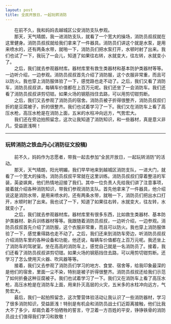 ```yaml
---
layout: post
title: 全民开放日，一起玩转消防
---
```



　　在前不久，我和妈妈去越城区公安消防支队参观。  
　　那天，天气晴朗，我一进消防支队，就看了一个宽大的操场，消防员叔叔就在这里健身。消防员叔叔就给我们拿来了一件器具。消防员们讲这个就是水泵，是用来喷水的，还有两条水带，就啪一下，消防员们把水泵打开，水顿时射了出来。我们也试了一下，我玩了一会儿，知道了如果往右转，水就变大，往左转，水就变小了。  
　　之后，我们就去参观器材库。器材库里有救生类器材和基本防护类器材等等。一边听介绍，一边参观。消防员叔叔首先介绍了消防服，这个衣服非常重，而且可以防火。我也穿上消防服体验了一下，感觉路也走不动了。之后，我们又看了消防车，消防员叔叔讲，每辆车价值都在上百万元呢。我们还坐了一会消防车。我们还看了消防员叔叔讲剪切钳。如果火场的钢筋挡住去路，可以用剪切钳剪断。  
　　之后，我们又去参观了消防员的宿舍。消防员被子折得很整齐，消防员叔叔们折的是豆腐被子，折的很整齐。我们也试着学习了一下。我们又在消防车上看了高压水枪，高压水枪是在消防上面，五米的水柱冲向远方，气势宏大。  
　　我们还在旁边拍照留念，这次让我知道了消防知识，和一些器材，真是意义非凡，受益匪浅啊！  


***
### 玩转消防之铁血丹心(消防征文投稿)  
　　前不久，妈妈作为志愿者，带我一起去参加“全民开放日，一起玩转消防”的活动。  
　　那天，天气晴朗，阳光明媚，我们早早地来到越城区消防支队，一进大门，就看了一个宽大的操场，消防员叔叔平常就在这里训练。消防员叔叔们穿着整洁的军装，英姿飒爽，他们热情地迎接了我们。其中一位负责人先给我们讲了注意事项，接着就介绍各种消防知识，带我们参观消防支队。首先他拿来了一件器具，他介绍说这是消防水带，是用来喷水的，还有两条水带，就啪一下，消防员们把出水口打开，水顿时射了出来。我也试了一下，知道了如果往右转，水就变大，往左转，水就变小了。  
　　之后，我们就去参观器材库。器材库里有很多东西，比如救生类器材、基本防护类器材、新兵训练器材等等。我跟随着消防员叔叔，一边听介绍，一边参观。消防员叔叔首先介绍了消防服，这个衣服非常重，而且可以防火。我也穿上消防服体验了一下，感觉重得路也走不动了。之后，我们还来到消防车旁边，听消防员叔叔介绍消防车里的各种设备和功能，他还说，每辆车价值都在上百万元呢。我还坐上了消防车的驾驶室。坐在高高的消防车上，感觉自己就是一名消防员了。接着，我们还看了消防员叔叔讲剪切钳。如果火场的钢筋挡住去路，可以用剪切钳剪断。还学习了怎么使用灭火器、吹风器等等。  
　　接着，我们又去参观了消防员们学习的地方、食堂、宿舍等，给我印象最深的是他们的宿舍，里面一尘不染，特别是被子折得很整齐。消防员叔叔还给我们示范了如何折叠这种豆腐被子。我们也试着学习了一下。我们又在消防车上看了高压水枪，高压水枪是在消防车上面，用来扑灭高层的火灾，五米多的水柱冲向远方，气势宏大。  
　　最后，我们一起拍照留念，这次警营体验活动让我认识了一些消防器材，学习了很多消防知识，受益匪浅！特别是有机会和消防员战士们近距离接触，他们比我大不了多少，却肩负着不怕牺牲的誓言，守卫着一方百姓的平安，铮铮铁骨的消防员战士们值得我们学习和致敬！  
